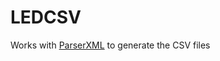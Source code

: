 LEDCSV
======

Works with [ParserXML](https://github.com/oscgonfer/ParserXML) to generate the CSV files